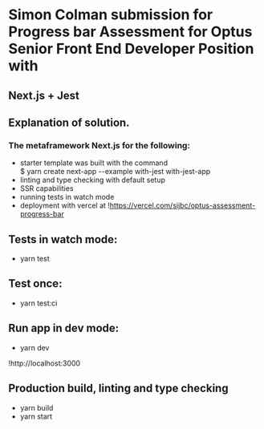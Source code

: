 # Simon Colman submission for Progress bar Assessment for Optus Senior Front End Developer Position with
## Next.js + Jest

## Explanation of solution. 

### The metaframework Next.js for the following:
- starter template was built with the command    
$ yarn create next-app --example with-jest with-jest-app
- linting and type checking with default setup
- SSR capabilities 
- running tests in watch mode 
- deployment with vercel at 
!https://vercel.com/sijbc/optus-assessment-progress-bar



## Tests in watch mode:

- yarn test

## Test once:

- yarn test:ci

## Run app in dev mode:

- yarn dev

!http://localhost:3000


 ## Production build, linting and type checking

 - yarn build 
 - yarn start






